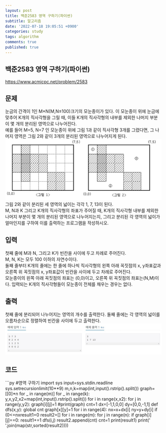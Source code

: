 ```yaml
---
layout: post
title: 백준2583 영역 구하기(파이썬)
subtitle: 알고리즘
date: '2022-07-18 19:05:51 +0900'
categories: study
tags: algorithm
comments: true
published: true
---
```

## 백준2583 영역 구하기(파이썬)
<a href="https://www.acmicpc.net/problem/2583">https://www.acmicpc.net/problem/2583</a>
<h2>문제</h2>
눈금의 간격이 1인 M×N(M,N≤100)크기의 모눈종이가 있다. 이 모눈종이 위에 눈금에 맞추어 K개의 직사각형을 그릴 때, 이들 K개의 직사각형의 내부를 제외한 나머지 부분이 몇 개의 분리된 영역으로 나누어진다.<br>
예를 들어 M=5, N=7 인 모눈종이 위에 그림 1과 같이 직사각형 3개를 그렸다면, 그 나머지 영역은 그림 2와 같이 3개의 분리된 영역으로 나누어지게 된다.<br>
<img src="/assets/img/baek2583-1.jpg" title="baek24513-1" alt="baek2583-1.jpg"/><br>
그림 2와 같이 분리된 세 영역의 넓이는 각각 1, 7, 13이 된다.<br>
M, N과 K 그리고 K개의 직사각형의 좌표가 주어질 때, K개의 직사각형 내부를 제외한 나머지 부분이 몇 개의 분리된 영역으로 나누어지는지, 그리고 분리된 각 영역의 넓이가 얼마인지를 구하여 이를 출력하는 프로그램을 작성하시오.<br>
<h2>입력</h2>
첫째 줄에 M과 N, 그리고 K가 빈칸을 사이에 두고 차례로 주어진다.<br>
M, N, K는 모두 100 이하의 자연수이다.<br> 
둘째 줄부터 K개의 줄에는 한 줄에 하나씩 직사각형의 왼쪽 아래 꼭짓점의 x, y좌표값과 오른쪽 위 꼭짓점의 x, y좌표값이 빈칸을 사이에 두고 차례로 주어진다.<br>
모눈종이의 왼쪽 아래 꼭짓점의 좌표는 (0,0)이고, 오른쪽 위 꼭짓점의 좌표는(N,M)이다. 입력되는 K개의 직사각형들이 모눈종이 전체를 채우는 경우는 없다.<br>
<h2>출력</h2>
첫째 줄에 분리되어 나누어지는 영역의 개수를 출력한다. 둘째 줄에는 각 영역의 넓이를 오름차순으로 정렬하여 빈칸을 사이에 두고 출력한다.<br>
<img src="/assets/img/baek2583-2.jpg" title="baek24513-2" alt="baek2583-2.jpg"/><br>
<h2>코드</h2>
```py
#영역 구하기
import sys
input=sys.stdin.readline
sys.setrecursionlimit(10**9)
m,n,k=map(int,input().rstrip().split())
graph=[[0]*n for _ in range(m)]
for _ in range(k):
    y,x,y2,x2=map(int,input().rstrip().split())
    for i in range(x,x2):
        for j in range(y,y2):
            graph[i][j]=1
#print(graph)
cnt=1
dx=[-1,1,0,0]
dy=[0,0,-1,1]
def dfs(x,y):
    global cnt
    graph[x][y]=1
    for i in range(4):
        nx=x+dx[i]
        ny=y+dy[i]
        if (0<=nx<m) and (0<=ny<n) and graph[nx][ny]==0:
            cnt+=1
            dfs(nx,ny)
    
result1=0
result2=[]
for i in range(m):
    for j in range(n):
        if graph[i][j]==0:
            result1+=1
            dfs(i,j)
            result2.append(cnt)
            cnt=1
print(result1)
print(' '.join(map(str,sorted(result2))))
```




